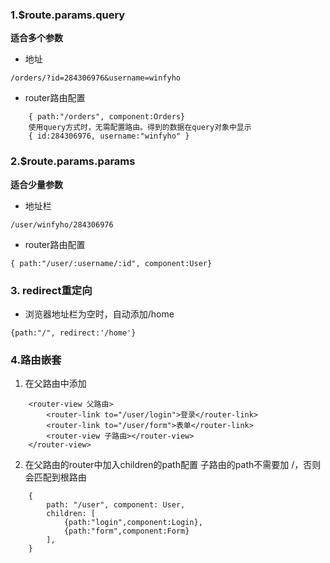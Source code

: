 ### 1.$route.params.query
**适合多个参数**
- 地址
```
/orders/?id=284306976&username=winfyho
```
* router路由配置
```
    { path:"/orders", component:Orders}
    使用query方式时，无需配置路由。得到的数据在query对象中显示
    { id:284306976, username:"winfyho" }
```
### 2.$route.params.params
**适合少量参数**
- 地址栏
```
/user/winfyho/284306976
```
- router路由配置
```
{ path:"/user/:username/:id", component:User}
```

### 3. redirect重定向
- 浏览器地址栏为空时，自动添加/home
```
{path:"/", redirect:'/home'}
```

### 4.路由嵌套
1. 在父路由中添加
```
    <router-view 父路由>
        <router-link to="/user/login">登录</router-link>
        <router-link to="/user/form">表单</router-link>
        <router-view 子路由></router-view>
    </router-view>
```

2. 在父路由的router中加入children的path配置
    子路由的path不需要加 /，否则会匹配到根路由
```
    {
        path: "/user", component: User,
        children: [
            {path:"login",component:Login},
            {path:"form",component:Form}
        ],
    }
```